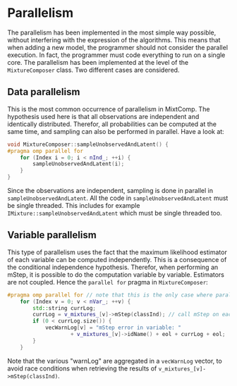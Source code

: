 # Parallelism

The parallelism has been implemented in the most simple way possible, without interfering with the expression of the algorithms. This means that when adding a new model, the programmer should not consider the parallel execution. In fact, the programmer must code everything to run on a single core. The parallelism has been implemented at the level of the `MixtureComposer` class. Two different cases are considered.

## Data parallelism

This is the most common occurrence of parallelism in MixtComp. The hypothesis used here is that all observations are independent and identically distributed. Therefor, all probabilities can be computed at the same time, and sampling can also be performed in parallel. Have a look at:

```cpp
void MixtureComposer::sampleUnobservedAndLatent() {
#pragma omp parallel for
    for (Index i = 0; i < nInd_; ++i) {
        sampleUnobservedAndLatent(i);
    }
}
```

Since the observations are independent, sampling is done in parallel in `sampleUnobservedAndLatent`. All the code in `sampleUnobservedAndLatent` must be single threaded. This includes for example `IMixture::sampleUnobservedAndLatent` which must be single threaded too.

## Variable parallelism

This type of parallelism uses the fact that the maximum likelihood estimator of each variable can be computed independently. This is a consequence of the conditional independence hypothesis. Therefor, when performing an mStep, it is possible to do the computation variable by variable. Estimators are not coupled. Hence the `parallel for` pragma in `MixtureComposer`:

```cpp
#pragma omp parallel for // note that this is the only case where parallelism is not performed over observations, but over individuals
    for (Index v = 0; v < nVar_; ++v) {
        std::string currLog;
        currLog = v_mixtures_[v]->mStep(classInd); // call mStep on each variable
        if (0 < currLog.size()) {
            vecWarnLog[v] = "mStep error in variable: "
                    + v_mixtures_[v]->idName() + eol + currLog + eol;
        }
    }
```

Note that the various "warnLog" are aggregated in a `vecWarnLog` vector, to avoid race conditions when retrieving the results of `v_mixtures_[v]->mStep(classInd)`.
